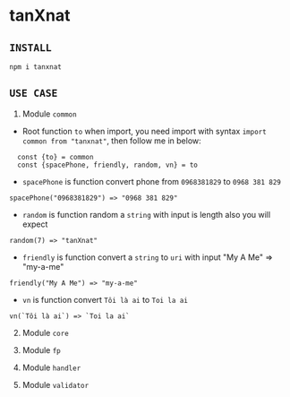 # tanXnat
## `INSTALL`

```
npm i tanxnat
```

## `USE CASE`
1. Module `common`
- Root function `to` when import, you need import with syntax `import common from "tanxnat"`, then follow me in below:

```
  const {to} = common
  const {spacePhone, friendly, random, vn} = to
```

+ `spacePhone` is function convert phone from `0968381829` to `0968 381 829`
```
spacePhone("0968381829") => "0968 381 829"
```
+ ```random``` is function random a `string` with input is length also you will expect
```
random(7) => "tanXnat"
```
+ ```friendly``` is function convert a `string` to `uri` with input "My A Me" => "my-a-me"
```
friendly("My A Me") => "my-a-me"
```
+ ```vn``` is function convert `Tôi là ai` to `Toi la ai` 
```
vn(`Tôi là ai`) => `Toi la ai`
```
2. Module `core`
  
3. Module `fp`

4. Module `handler`

5. Module `validator`

